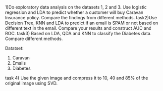 1)Do exploratory data analysis on the datasets 1, 2 and 3. Use logistic regression and LDA to predict whether a
customer will buy Caravan Insurance policy. Compare the findings from different methods.
task2)Use Decision Tree, KNN and LDA to predict if an email is SPAM or not based on different text in the email. Compare your results and construct AUC and ROC.
task3) Based on LDA, QDA and KNN to classify the Diabetes data. Compare different methods.

Datatset:
1. Caravan
2. Emails
3. Diabetes

task 4) Use the given image and compress it to 10, 40 and 85% of the original image using SVD.
